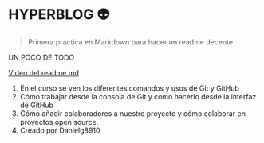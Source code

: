# HYPERBLOG 👽

> Primera práctica en Markdown para hacer un readme decente.

UN POCO DE TODO

[Video del readme.md](https://platzi.com/clases/1557-git-github/19977-readmemd-es-una-excelente-practica/ "Video del readme.md")


1. En el curso se ven los diferentes comandos y usos de Git y GitHub
2. Cómo trabajar desde la consola de Git y como hacerlo desde la interfaz de GitHub
3. Cómo añadir colaboradores a nuestro proyecto y cómo colaborar en proyectos open source.
4. Creado por Danielg8910
